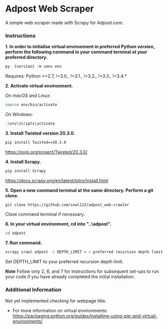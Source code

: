 # Adpost Web Scraper
  
A simple web scraper made with Scrapy for Adpost.com.

### Instructions

**1. In order to initialise virtual environment in preferred Python version, perform the following command in your command terminal at your preferred directory.**  
  
```sh
py -(version) -m venv env  
```  
  
Requires: Python >=2.7, !=3.0.*, !=3.1.*, !=3.2.*, !=3.3.*, !=3.4.*  
  

**2. Activate virtual environment.**  

*On macOS and Linux:*  
```sh
source env/bin/activate
```  

*On Windows:*  
```sh
.\env\Scripts\activate
```
  
  
**3. Install Twisted version 20.3.0.**  
  
```sh
pip install Twisted==20.3.0
```  
   
https://pypi.org/project/Twisted/20.3.0/
  
  
**4. Install Scrapy.**  
  
```sh
pip install Scrapy
```  
   
https://docs.scrapy.org/en/latest/intro/install.html
  
  
**5. Open a new command terminal at the same directory. Perform a git clone.**
```sh
git clone https://github.com/snwl123/adpost_web-crawler
```
Close command terminal if necessary.  
  

**6. In your virtual environment, cd into "..\adpost\".**  
```sh
cd adpost
```
  
  
**7. Run command.**  
```sh
scrapy crawl adpost -s DEPTH_LIMIT = < preferred recursion depth limit (integer) >
```
Set DEPTH_LIMIT to your preferred recursion depth limit.
  
  
**Note** Follow only 2, 6, and 7 for instructions for subsequent set-ups to run your code if you have already completed the initial installation.  
  
  
### Additional Information
  
Not yet implemented checking for webpage title.
  
-  For more information on virtual environments:   
   https://packaging.python.org/guides/installing-using-pip-and-virtual-environments/  



